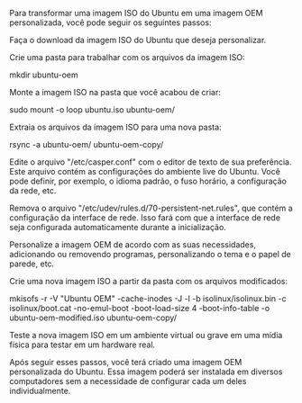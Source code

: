 Para transformar uma imagem ISO do Ubuntu em uma imagem OEM personalizada, você pode seguir os seguintes passos:

Faça o download da imagem ISO do Ubuntu que deseja personalizar.

Crie uma pasta para trabalhar com os arquivos da imagem ISO:


mkdir ubuntu-oem

Monte a imagem ISO na pasta que você acabou de criar:

sudo mount -o loop ubuntu.iso ubuntu-oem/

Extraia os arquivos da imagem ISO para uma nova pasta:

rsync -a ubuntu-oem/ ubuntu-oem-copy/

Edite o arquivo "/etc/casper.conf" com o editor de texto de sua preferência. Este arquivo contém as configurações do ambiente live do Ubuntu. Você pode definir, por exemplo, o idioma padrão, o fuso horário, a configuração da rede, etc.

Remova o arquivo "/etc/udev/rules.d/70-persistent-net.rules", que contém a configuração da interface de rede. Isso fará com que a interface de rede seja configurada automaticamente durante a inicialização.

Personalize a imagem OEM de acordo com as suas necessidades, adicionando ou removendo programas, personalizando o tema e o papel de parede, etc.

Crie uma nova imagem ISO a partir da pasta com os arquivos modificados:

mkisofs -r -V "Ubuntu OEM" -cache-inodes -J -l -b isolinux/isolinux.bin -c isolinux/boot.cat -no-emul-boot -boot-load-size 4 -boot-info-table -o ubuntu-oem-modified.iso ubuntu-oem-copy/

Teste a nova imagem ISO em um ambiente virtual ou grave em uma mídia física para testar em um hardware real.

Após seguir esses passos, você terá criado uma imagem OEM personalizada do Ubuntu. Essa imagem poderá ser instalada em diversos computadores sem a necessidade de configurar cada um deles individualmente.